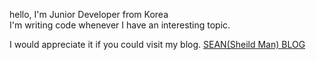 hello,
I'm Junior Developer from Korea<br>
I'm writing code whenever I have an interesting topic.<br>

I would appreciate it if you could visit my blog.
<a href="https://velog.io/@shield-man/posts">SEAN(Sheild Man) BLOG</a>
